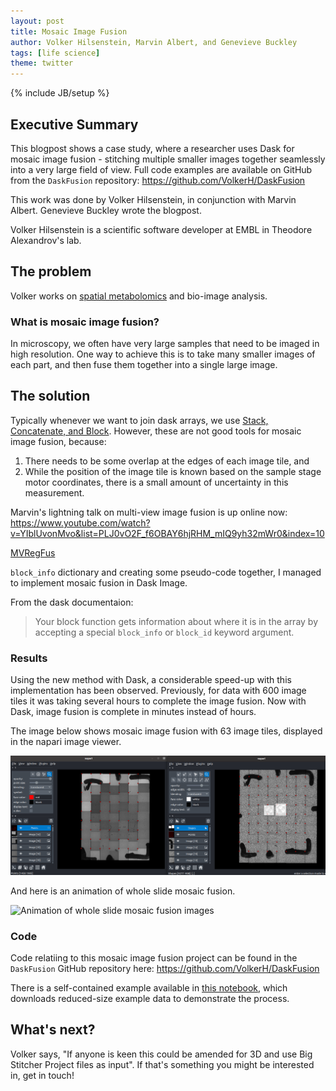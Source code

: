 ```yaml
---
layout: post
title: Mosaic Image Fusion
author: Volker Hilsenstein, Marvin Albert, and Genevieve Buckley
tags: [life science]
theme: twitter
---
```

{% include JB/setup %}

## Executive Summary

This blogpost shows a case study, where a researcher uses Dask for mosaic image fusion - stitching multiple smaller images together seamlessly into a very large field of view. Full code examples are available on GitHub from the `DaskFusion` repository: https://github.com/VolkerH/DaskFusion

This work was done by Volker Hilsenstein, in conjunction with Marvin Albert. Genevieve Buckley wrote the blogpost.

Volker Hilsenstein is a scientific software developer at EMBL in Theodore Alexandrov's lab.

## The problem

Volker works on [spatial metabolomics](https://www.ebi.ac.uk/training/online/courses/metabolomics-introduction/what-is/) and bio-image analysis.

### What is mosaic image fusion?

In microscopy, we often have very large samples that need to be imaged in high resolution. One way to achieve this is to take many smaller images of each part, and then fuse them together into a single large image.

## The solution

Typically whenever we want to join dask arrays, we use [Stack, Concatenate, and Block](https://docs.dask.org/en/latest/array-stack.html). However, these are not good tools for mosaic image fusion, because:

1. There needs to be some overlap at the edges of each image tile, and
2. While the position of the image tile is known based on the sample stage motor coordinates, there is a small amount of uncertainty in this measurement.


Marvin's lightning talk on multi-view image fusion is up online now: https://www.youtube.com/watch?v=YIblUvonMvo&list=PLJ0vO2F_f6OBAY6hjRHM_mIQ9yh32mWr0&index=10

[MVRegFus](https://github.com/m-albert/MVRegFus)


`block_info` dictionary and creating some
pseudo-code together, I managed to implement mosaic fusion in Dask Image.

From the dask documentaion:
> Your block function gets information about where it is in the array by accepting a special `block_info` or `block_id` keyword argument.


### Results

Using the new method with Dask, a considerable speed-up with this implementation has been observed. Previously, for data with 600 image tiles it was taking several hours to complete the image fusion. Now with Dask, image fusion is complete in minutes instead of hours.

The image below shows mosaic image fusion with 63 image tiles, displayed in the napari image viewer.

![Mosaic fusion images in the napari image viewer](/images/mosaic-fusion/NapariMosaics.png)

And here is an animation of whole slide mosaic fusion.

![Animation of whole slide mosaic fusion images](/images/mosaic-fusion/Lama_whole_slide.gif)

### Code

Code relatiing to this mosaic image fusion project can be found in the `DaskFusion` GitHub repository here: https://github.com/VolkerH/DaskFusion

There is a self-contained example available in [this notebook](https://github.com/VolkerH/DaskFusion/blob/main/Load_Mosaic.ipynb), which downloads reduced-size example data to demonstrate the process.

## What's next?

Volker says, "If anyone is keen this could be amended for 3D and use Big Stitcher Project files as input". If that's something you might be interested in, get in touch!
